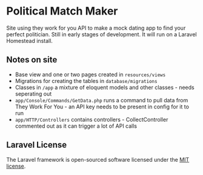 # Political Match Maker
Site using they work for you API to make a mock dating app to find your perfect politician. Still in early stages of development. It will run on a Laravel Homestead install. 

## Notes on site
 - Base view and one or two pages created in `resources/views`
 - Migrations for creating the tables in `database/migrations`
 - Classes in `/app` a mixture of eloquent models and other classes - needs seperating out
 - `app/Console/Commands/GetData.php` runs a command to pull data from They Work For You - an API key needs to be present in config for it to run
 - `app/HTTP/Controllers` contains controllers - CollectController commented out as it can trigger a lot of API calls


## Laravel License

The Laravel framework is open-sourced software licensed under the [MIT license](http://opensource.org/licenses/MIT).
